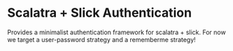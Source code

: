 # Scalatra + Slick Authentication

Provides a minimalist authentication framework for scalatra + slick.
For now we target a user-password strategy and a rememberme strategy!
